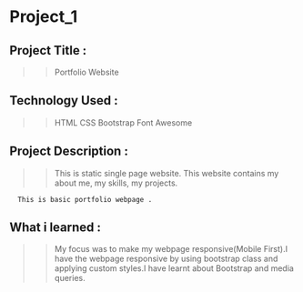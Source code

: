 # Project_1

## Project Title :

> > Portfolio Website

## Technology Used :

> > HTML
> > CSS
> > Bootstrap
> > Font Awesome

## Project Description :

> > This is static single page website. This website contains my about me, my skills, my projects.

      This is basic portfolio webpage .

## What i learned :

> > My focus was to make my webpage responsive(Mobile First).I have the webpage responsive by using bootstrap class and applying custom styles.I have learnt about Bootstrap and media queries.
